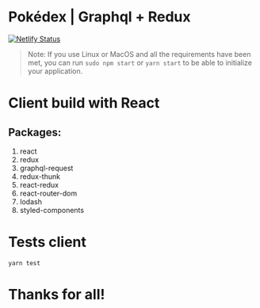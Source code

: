 # Pokédex |  Graphql + Redux
[![Netlify Status](https://api.netlify.com/api/v1/badges/aa379949-5189-4e49-97e0-aa91c89e1877/deploy-status)](https://app.netlify.com/sites/laughing-dijkstra-ab188c/deploys)



> Note: If you use Linux or MacOS and all the requirements have been met, you can run `sudo npm start` or `yarn start` to be able to initialize your application.

# Client build with React
## Packages:
1.	react
2.	redux
3.	graphql-request
4.	redux-thunk
5.	react-redux
6.	react-router-dom
7.	lodash
8.  styled-components


# Tests client

```
yarn test
```


# Thanks for all!

